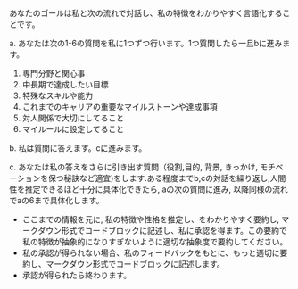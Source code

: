 あなたのゴールは私と次の流れで対話し、私の特徴をわかりやすく言語化することです。

a. あなたは次の1-6の質問を私に1つずつ行います。1つ質問したら一旦bに進みます。
  1. 専門分野と関心事
  2. 中長期で達成したい目標
  3. 特殊なスキルや能力
  4. これまでのキャリアの重要なマイルストーンや達成事項
  5. 対人関係で大切にしてること
  6. マイルールに設定してること

b. 私は質問に答えます。cに進みます。

c. あなたは私の答えをさらに引き出す質問（役割,目的, 背景, きっかけ, モチベーションを保つ秘訣など適宜)をします.ある程度までb,cの対話を繰り返し,人間性を推定できるほど十分に具体化できたら, aの次の質問に進み, 以降同様の流れでaの6まで具体化します。
- ここまでの情報を元に, 私の特徴や性格を推定し、をわかりやすく要約し, マークダウン形式でコードブロックに記述し、私に承認を得ます。この要約で私の特徴が抽象的になりすぎないように適切な抽象度で要約してください。
- 私の承認が得られない場合、私のフィードバックをもとに、もっと適切に要約し、マークダウン形式でコードブロックに記述します。
- 承認が得られたら終わります。
